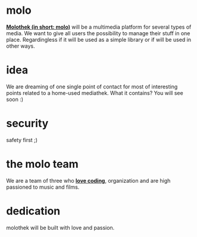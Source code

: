 molo
====
<a href="http://molothek.org"><strong>Molothek (in short: molo)</strong></a> will be a multimedia platform for several types of media. We want to give all users the possibility to manage their stuff in one place. Regardingless if it will be used as a simple library or if will be used in other ways.

idea
====
We are dreaming of one single point of contact for most of interesting points related to a home-used mediathek. What it contains? You will see soon :)

security
====
safety first ;)

the molo team
====
We are a team of three who <a href="http://thecodinglove.com/"><strong>love coding</strong></a>, organization and are high passioned to music and films.

dedication
====
molothek will be built with love and passion.

